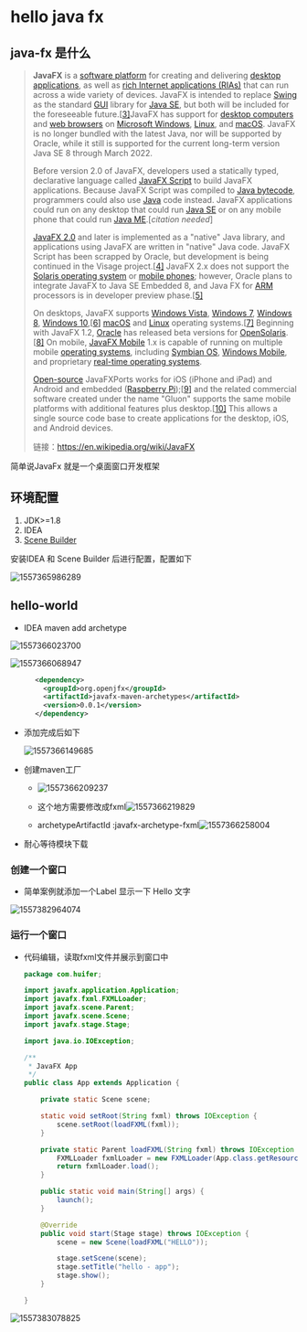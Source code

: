 # hello java fx
## java-fx 是什么

> **JavaFX** is a [software platform](https://en.wikipedia.org/wiki/Computing_platform) for creating and delivering [desktop applications](https://en.wikipedia.org/wiki/Application_software), as well as [rich Internet applications (RIAs)](https://en.wikipedia.org/wiki/Rich_Internet_application) that can run across a wide variety of devices. JavaFX is intended to replace [Swing](https://en.wikipedia.org/wiki/Swing_(Java)) as the standard [GUI](https://en.wikipedia.org/wiki/Graphical_User_Interface) library for [Java SE](https://en.wikipedia.org/wiki/Java_Platform,_Standard_Edition), but both will be included for the foreseeable future.[[3\]](https://en.wikipedia.org/wiki/JavaFX#cite_note-FAQs-3)JavaFX has support for [desktop computers](https://en.wikipedia.org/wiki/Desktop_computer) and [web browsers](https://en.wikipedia.org/wiki/Web_browser) on [Microsoft Windows](https://en.wikipedia.org/wiki/Microsoft_Windows), [Linux](https://en.wikipedia.org/wiki/Linux), and [macOS](https://en.wikipedia.org/wiki/MacOS). JavaFX is no longer bundled with the latest Java, nor will be supported by Oracle, while it still is supported for the current long-term version Java SE 8 through March 2022.
>
> Before version 2.0 of JavaFX, developers used a statically typed, declarative language called [JavaFX Script](https://en.wikipedia.org/wiki/JavaFX_Script) to build JavaFX applications. Because JavaFX Script was compiled to [Java bytecode](https://en.wikipedia.org/wiki/Java_bytecode), programmers could also use [Java](https://en.wikipedia.org/wiki/Java_Runtime_Environment) code instead. JavaFX applications could run on any desktop that could run [Java SE](https://en.wikipedia.org/wiki/Java_SE) or on any mobile phone that could run [Java ME](https://en.wikipedia.org/wiki/Java_ME).[*citation needed*]
>
> [JavaFX 2.0](https://docs.oracle.com/javafx/2) and later is implemented as a "native" Java library, and applications using JavaFX are written in "native" Java code. JavaFX Script has been scrapped by Oracle, but development is being continued in the Visage project.[[4\]](https://en.wikipedia.org/wiki/JavaFX#cite_note-4) JavaFX 2.x does not support the [Solaris operating system](https://en.wikipedia.org/wiki/Solaris_(operating_system)) or [mobile phones](https://en.wikipedia.org/wiki/Mobile_phone); however, Oracle plans to integrate JavaFX to Java SE Embedded 8, and Java FX for [ARM](https://en.wikipedia.org/wiki/ARM_architecture) processors is in developer preview phase.[[5\]](https://en.wikipedia.org/wiki/JavaFX#cite_note-5)
>
> On desktops, JavaFX supports [Windows Vista](https://en.wikipedia.org/wiki/Windows_Vista), [Windows 7](https://en.wikipedia.org/wiki/Windows_7), [Windows 8](https://en.wikipedia.org/wiki/Windows_8), [Windows 10](https://en.wikipedia.org/wiki/Windows_10),[[6\]](https://en.wikipedia.org/wiki/JavaFX#cite_note-6) [macOS](https://en.wikipedia.org/wiki/MacOS) and [Linux](https://en.wikipedia.org/wiki/Linux) operating systems.[[7\]](https://en.wikipedia.org/wiki/JavaFX#cite_note-supportedOSes-7) Beginning with JavaFX 1.2, [Oracle](https://en.wikipedia.org/wiki/Oracle_Corporation) has released beta versions for [OpenSolaris](https://en.wikipedia.org/wiki/OpenSolaris).[[8\]](https://en.wikipedia.org/wiki/JavaFX#cite_note-linuxsupport-8) On mobile, [JavaFX Mobile](https://en.wikipedia.org/wiki/JavaFX_Mobile) 1.x is capable of running on multiple mobile [operating systems](https://en.wikipedia.org/wiki/Operating_systems), including [Symbian OS](https://en.wikipedia.org/wiki/Symbian), [Windows Mobile](https://en.wikipedia.org/wiki/Windows_Mobile), and proprietary [real-time operating systems](https://en.wikipedia.org/wiki/Real-time_operating_system).
>
> [Open-source](https://en.wikipedia.org/wiki/Open-source_software) JavaFXPorts works for iOS (iPhone and iPad) and Android and embedded ([Raspberry Pi](https://en.wikipedia.org/wiki/Raspberry_Pi));[[9\]](https://en.wikipedia.org/wiki/JavaFX#cite_note-9) and the related commercial software created under the name "Gluon" supports the same mobile platforms with additional features plus desktop.[[10\]](https://en.wikipedia.org/wiki/JavaFX#cite_note-gluonhq.com-10) This allows a single source code base to create applications for the desktop, iOS, and Android devices.
>
> 链接：<https://en.wikipedia.org/wiki/JavaFX>

简单说JavaFx 就是一个桌面窗口开发框架

## 环境配置

1. JDK>=1.8
2. IDEA
3. [Scene Builder](<https://gluonhq.com/products/scene-builder/>)

安装IDEA 和 Scene Builder 后进行配置，配置如下

![1557365986289](assets/1557365986289.png)

## hello-world

- IDEA maven  add archetype

![1557366023700](assets/1557366023700.png)

![1557366068947](assets/1557366068947.png)



```xml
      <dependency>
        <groupId>org.openjfx</groupId>
        <artifactId>javafx-maven-archetypes</artifactId>
        <version>0.0.1</version>
      </dependency>
```

- 添加完成后如下

  ![1557366149685](assets/1557366149685.png)

- 创建maven工厂

  - ![1557366209237](assets/1557366209237.png)
  - 这个地方需要修改成fxml![1557366219829](assets/1557366219829.png)

  - archetypeArtifactId :javafx-archetype-fxml![1557366258004](assets/1557366258004.png)

- 耐心等待模块下载

### 创建一个窗口

- 简单案例就添加一个Label 显示一下 Hello 文字

![1557382964074](assets/1557382964074.png)

### 运行一个窗口

- 代码编辑，读取fxml文件并展示到窗口中

  ```java
  package com.huifer;
  
  import javafx.application.Application;
  import javafx.fxml.FXMLLoader;
  import javafx.scene.Parent;
  import javafx.scene.Scene;
  import javafx.stage.Stage;
  
  import java.io.IOException;
  
  /**
   * JavaFX App
   */
  public class App extends Application {
  
      private static Scene scene;
  
      static void setRoot(String fxml) throws IOException {
          scene.setRoot(loadFXML(fxml));
      }
  
      private static Parent loadFXML(String fxml) throws IOException {
          FXMLLoader fxmlLoader = new FXMLLoader(App.class.getResource(fxml + ".fxml"));
          return fxmlLoader.load();
      }
  
      public static void main(String[] args) {
          launch();
      }
  
      @Override
      public void start(Stage stage) throws IOException {
          scene = new Scene(loadFXML("HELLO"));
  
          stage.setScene(scene);
          stage.setTitle("hello - app");
          stage.show();
      }
  
  }
  
  ```

![1557383078825](assets/1557383078825.png)



